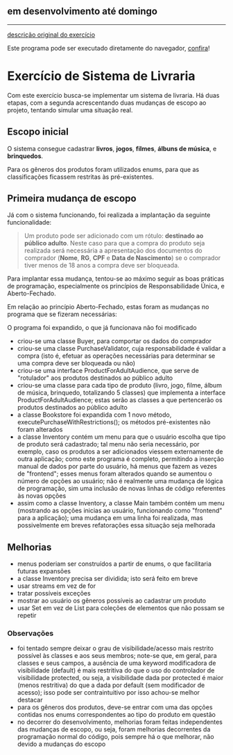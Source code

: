 ## em desenvolvimento até domingo

----

[descrição original do exercício](https://github.com/rflima11/exercicios-poo2-letscode/tree/main/03%20-%20Sistema%20Livraria)

Este programa pode ser executado diretamente do navegador, [confira](https://replit.com/@MarcosTorres7/module3)!

# Exercício de Sistema de Livraria
Com este exercício busca-se implementar um sistema de livraria. Há duas etapas, com a segunda acrescentando duas mudanças de escopo ao projeto, tentando simular uma situação real.

## Escopo inicial
O sistema consegue cadastrar **livros**, **jogos**, **filmes**, **álbuns de música**, e **brinquedos**.

Para os gêneros dos produtos foram utilizados enums, para que as classificações ficassem restritas às pré-existentes.

## Primeira mudança de escopo
Já com o sistema funcionando, foi realizada a implantação da seguinte funcionalidade:

>Um produto pode ser adicionado com um rótulo: **destinado ao público adulto**. Neste caso para que a compra do produto seja realizada será necessária a apresentação dos documentos do comprador (**Nome**, **RG**, **CPF** e **Data de Nascimento**) se o comprador tiver menos de 18 anos a compra deve ser bloqueada.

Para implantar essa mudança, tentou-se ao máximo seguir as boas práticas de programação, especialmente os princípios de Responsabilidade Única, e Aberto-Fechado.

Em relação ao princípio Aberto-Fechado, estas foram as mudanças no programa que se fizeram necessárias:

O programa foi expandido, o que já funcionava não foi modificado

- criou-se uma classe Buyer, para comportar os dados do comprador
- criou-se uma classe PurchaseValidator, cuja responsabilidade é validar a compra (isto é, efetuar as operações necessárias para determinar se uma compra deve ser bloqueada ou não)
- criou-se uma interface ProductForAdultAudience, que serve de "rotulador" aos produtos destinados ao público adulto
- criou-se uma classe para cada tipo de produto (livro, jogo, filme, álbum de música, brinquedo, totalizando 5 classes) que implementa a interface ProductForAdultAudience; estas serão as classes a que pertencerão os produtos destinados ao público adulto
- a classe Bookstore foi expandida com 1 novo método, executePurchaseWithRestrictions(); os métodos pré-existentes não foram alterados
- a classe Inventory contém um menu para que o usuário escolha que tipo de produto será cadastrado; tal menu não seria necessário, por exemplo, caso os produtos a ser adicionados viessem externamente de outra aplicação; como este programa é completo, permitindo a inserção manual de dados por parte do usuário, há menus que fazem as vezes de "frontend"; esses menus foram alterados quando se aumentou o número de opções ao usuário; não é realmente uma mudança de lógica de programação, sim uma inclusão de novas linhas de código referentes às novas opções
- assim como a classe Inventory, a classe Main também contém um menu (mostrando as opções inicias ao usuário, funcionando como "frontend" para a aplicação); uma mudança em uma linha foi realizada, mas possivelmente em breves refatorações essa situação seja melhorada


## Melhorias
- menus poderiam ser construídos a partir de enums, o que facilitaria futuras expansões
- a classe Inventory precisa ser dividida; isto será feito em breve
- usar streams em vez de for
- tratar possíveis exceções
- mostrar ao usuário os gêneros possíveis ao cadastrar um produto
- usar Set em vez de List para coleções de elementos que não possam se repetir

### Observações
- foi tentado sempre deixar o grau de visibilidade/acesso mais restrito possível às classes e aos seus membros; note-se que, em geral, para classes e seus campos, a ausência de uma keyword modificadora de visibilidade (default) é mais restritiva do que o uso do controlador de visibilidade protected, ou seja, a visibilidade dada por protected é maior (menos restritiva) do que a dada por default (sem modificador de acesso); isso pode ser contraintuitivo por isso achou-se melhor destacar
- para os gêneros dos produtos, deve-se entrar com uma das opções contidas nos enums correspondentes ao tipo do produto em questão
- no decorrer do desenvolvimento, melhorias foram feitas independentes das mudanças de escopo, ou seja, foram melhorias decorrentes da programação normal do código, pois sempre há o que melhorar, não devido a mudanças do escopo

